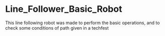 # Line_Follower_Basic_Robot
This line following robot was made to perform the basic operations, and to check some conditions of path given in a techfest
